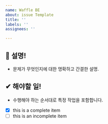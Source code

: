 ```yaml
---
name: Waffle BE
about: issue Template
title: ''
labels: ''
assignees: ''

---
```


## 🧐 설명!
- 문제가 무엇인지에 대한 명확하고 간결한 설명.
 

## ✔ 해야할 일! 
- 수행해야 하는 순서대로 특정 작업을 포함합니다. 
- [x] this is a complete item
- [ ] this is an incomplete item
